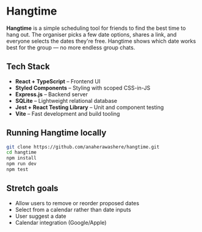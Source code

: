# Hangtime

**Hangtime** is a simple scheduling tool for friends to find the best time to hang out. The organiser picks a few date options, shares a link, and everyone selects the dates they're free. Hangtime shows which date works best for the group — no more endless group chats.

## Tech Stack

- **React + TypeScript** – Frontend UI
- **Styled Components** – Styling with scoped CSS-in-JS
- **Express.js** – Backend server
- **SQLite** – Lightweight relational database
- **Jest + React Testing Library** – Unit and component testing
- **Vite** – Fast development and build tooling

## Running Hangtime locally

```bash
git clone https://github.com/anaherawashere/hangtime.git
cd hangtime
npm install
npm run dev
npm test
```

## Stretch goals

- Allow users to remove or reorder proposed dates
- Select from a calendar rather than date inputs
- User suggest a date
- Calendar integration (Google/Apple)
